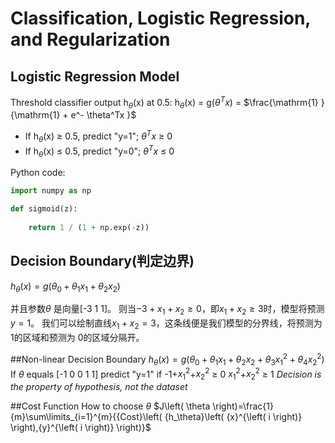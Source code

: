 # Classification, Logistic Regression, and Regularization
## Logistic Regression Model
Threshold classifier output h$_\theta$(x) at 0.5:
h$_\theta$(x) = g($\theta^Tx$) = $\frac{\mathrm{1} }{\mathrm{1} + e^- \theta^Tx }$
 * If h$_\theta$(x) $\geq$ 0.5, predict "y=1";
  $\theta^Tx$ $\geq$ 0
 * If h$_\theta$(x) $\leq$ 0.5, predict "y=0";
  $\theta^Tx$ $\leq$ 0

Python code:
```python
import numpy as np

def sigmoid(z): 
    
    return 1 / (1 + np.exp(-z))
```
## Decision Boundary(判定边界)
${h_\theta}\left(x\right) = g\left({\theta_0}+{\theta_1}{x_1}+{\theta_2}{x_2}\right)$

并且参数$\theta$ 是向量[-3 1 1]。 则当$-3+{x_1}+{x_2} \geq 0$，即${x_1}+{x_2} \geq 3$时，模型将预测 $y=1$。 我们可以绘制直线${x_1}+{x_2} = 3$，这条线便是我们模型的分界线，将预测为1的区域和预测为 0的区域分隔开。

##Non-linear Decision Boundary
${h_\theta}\left( x \right)=g\left( {\theta_0}+{\theta_1}{x_1}+{\theta_{2}}{x_{2}}+{\theta_{3}}x_{1}^{2}+{\theta_{4}}x_{2}^{2} \right)$
If $\theta$ equals [-1 0 0 1 1] 
predict "y=1" if -1+${x_1^2}$+${x_2^2}$ $\geq$ 0
${x_1^2}$+${x_2^2}$ $\geq$ 1
*Decision is the property of hypothesis, not the dataset*

##Cost Function
How to choose $\theta$
$J\left( \theta \right)=\frac{1}{m}\sum\limits_{i=1}^{m}{{Cost}\left( {h_\theta}\left( {x}^{\left( i \right)} \right),{y}^{\left( i \right)} \right)}$

